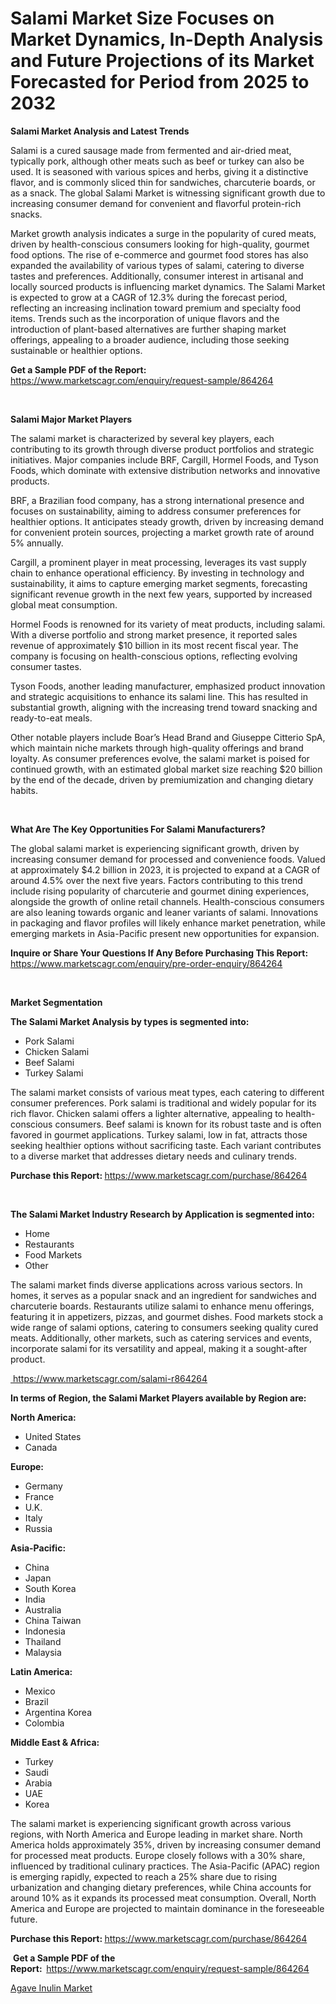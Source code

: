 <p><h1>Salami Market Size Focuses on Market Dynamics, In-Depth Analysis and Future Projections of its Market Forecasted for Period from 2025 to 2032</h1></p><p><strong>Salami Market Analysis and Latest Trends</strong></p>
<p><p>Salami is a cured sausage made from fermented and air-dried meat, typically pork, although other meats such as beef or turkey can also be used. It is seasoned with various spices and herbs, giving it a distinctive flavor, and is commonly sliced thin for sandwiches, charcuterie boards, or as a snack. The global Salami Market is witnessing significant growth due to increasing consumer demand for convenient and flavorful protein-rich snacks.</p><p>Market growth analysis indicates a surge in the popularity of cured meats, driven by health-conscious consumers looking for high-quality, gourmet food options. The rise of e-commerce and gourmet food stores has also expanded the availability of various types of salami, catering to diverse tastes and preferences. Additionally, consumer interest in artisanal and locally sourced products is influencing market dynamics. The Salami Market is expected to grow at a CAGR of 12.3% during the forecast period, reflecting an increasing inclination toward premium and specialty food items. Trends such as the incorporation of unique flavors and the introduction of plant-based alternatives are further shaping market offerings, appealing to a broader audience, including those seeking sustainable or healthier options.</p></p>
<p><strong>Get a Sample PDF of the Report:&nbsp;</strong> <a href="https://www.marketscagr.com/enquiry/request-sample/864264?utm_campaign=1097&utm_medium=2&utm_source=Github&utm_content=ia&utm_term=14022025&utm_id=salami">https://www.marketscagr.com/enquiry/request-sample/864264</a></p>
<p>&nbsp;</p>
<p><strong>Salami Major Market Players</strong></p>
<p><p>The salami market is characterized by several key players, each contributing to its growth through diverse product portfolios and strategic initiatives. Major companies include BRF, Cargill, Hormel Foods, and Tyson Foods, which dominate with extensive distribution networks and innovative products.</p><p>BRF, a Brazilian food company, has a strong international presence and focuses on sustainability, aiming to address consumer preferences for healthier options. It anticipates steady growth, driven by increasing demand for convenient protein sources, projecting a market growth rate of around 5% annually.</p><p>Cargill, a prominent player in meat processing, leverages its vast supply chain to enhance operational efficiency. By investing in technology and sustainability, it aims to capture emerging market segments, forecasting significant revenue growth in the next few years, supported by increased global meat consumption.</p><p>Hormel Foods is renowned for its variety of meat products, including salami. With a diverse portfolio and strong market presence, it reported sales revenue of approximately $10 billion in its most recent fiscal year. The company is focusing on health-conscious options, reflecting evolving consumer tastes.</p><p>Tyson Foods, another leading manufacturer, emphasized product innovation and strategic acquisitions to enhance its salami line. This has resulted in substantial growth, aligning with the increasing trend toward snacking and ready-to-eat meals.</p><p>Other notable players include Boar’s Head Brand and Giuseppe Citterio SpA, which maintain niche markets through high-quality offerings and brand loyalty. As consumer preferences evolve, the salami market is poised for continued growth, with an estimated global market size reaching $20 billion by the end of the decade, driven by premiumization and changing dietary habits.</p></p>
<p>&nbsp;</p>
<p><strong>What Are The Key Opportunities For Salami Manufacturers?</strong></p>
<p><p>The global salami market is experiencing significant growth, driven by increasing consumer demand for processed and convenience foods. Valued at approximately $4.2 billion in 2023, it is projected to expand at a CAGR of around 4.5% over the next five years. Factors contributing to this trend include rising popularity of charcuterie and gourmet dining experiences, alongside the growth of online retail channels. Health-conscious consumers are also leaning towards organic and leaner variants of salami. Innovations in packaging and flavor profiles will likely enhance market penetration, while emerging markets in Asia-Pacific present new opportunities for expansion.</p></p>
<p><strong>Inquire or Share Your Questions If Any Before Purchasing This Report:</strong> <a href="https://www.marketscagr.com/enquiry/pre-order-enquiry/864264?utm_campaign=1097&utm_medium=2&utm_source=Github&utm_content=ia&utm_term=14022025&utm_id=salami">https://www.marketscagr.com/enquiry/pre-order-enquiry/864264</a></p>
<p>&nbsp;</p>
<p><strong>Market Segmentation</strong></p>
<p><strong>The Salami Market Analysis by types is segmented into:</strong></p>
<p><ul><li>Pork Salami</li><li>Chicken Salami</li><li>Beef Salami</li><li>Turkey Salami</li></ul></p>
<p><p>The salami market consists of various meat types, each catering to different consumer preferences. Pork salami is traditional and widely popular for its rich flavor. Chicken salami offers a lighter alternative, appealing to health-conscious consumers. Beef salami is known for its robust taste and is often favored in gourmet applications. Turkey salami, low in fat, attracts those seeking healthier options without sacrificing taste. Each variant contributes to a diverse market that addresses dietary needs and culinary trends.</p></p>
<p><strong>Purchase this Report:&nbsp;</strong><a href="https://www.marketscagr.com/purchase/864264?utm_campaign=1097&utm_medium=2&utm_source=Github&utm_content=ia&utm_term=14022025&utm_id=salami">https://www.marketscagr.com/purchase/864264</a></p>
<p>&nbsp;</p>
<p><strong>The Salami Market Industry Research by Application is segmented into:</strong></p>
<p><ul><li>Home</li><li>Restaurants</li><li>Food Markets</li><li>Other</li></ul></p>
<p><p>The salami market finds diverse applications across various sectors. In homes, it serves as a popular snack and an ingredient for sandwiches and charcuterie boards. Restaurants utilize salami to enhance menu offerings, featuring it in appetizers, pizzas, and gourmet dishes. Food markets stock a wide range of salami options, catering to consumers seeking quality cured meats. Additionally, other markets, such as catering services and events, incorporate salami for its versatility and appeal, making it a sought-after product.</p></p>
<p><a href="https://www.marketscagr.com/salami-r864264?utm_campaign=1097&utm_medium=2&utm_source=Github&utm_content=ia&utm_term=14022025&utm_id=salami">&nbsp;https://www.marketscagr.com/salami-r864264</a></p>
<p><strong>In terms of Region, the Salami Market Players available by Region are:</strong></p>
<p>
    <p> <strong> North America: </strong>
        <ul>
            <li>United States</li>
            <li>Canada</li>
        </ul>
        </p> 
    <p> <strong> Europe: </strong>
        <ul>
            <li>Germany</li>
            <li>France</li>
            <li>U.K.</li>
            <li>Italy</li>
            <li>Russia</li>
        </ul>
        </p> 
    <p> <strong> Asia-Pacific: </strong>
        <ul>
            <li>China</li>
            <li>Japan</li>
            <li>South Korea</li>
            <li>India</li>
            <li>Australia</li>
            <li>China Taiwan</li>
            <li>Indonesia</li>
            <li>Thailand</li>
            <li>Malaysia</li>
        </ul>
        </p> 
    <p> <strong> Latin America: </strong>
        <ul>
            <li>Mexico</li>
            <li>Brazil</li>
            <li>Argentina Korea</li>
            <li>Colombia</li>
        </ul>
        </p> 
    <p> <strong> Middle East & Africa: </strong>
        <ul>
            <li>Turkey</li>
            <li>Saudi</li>
            <li>Arabia</li>
            <li>UAE</li>
            <li>Korea</li>
        </ul>
    </p>
    </p>
<p><p>The salami market is experiencing significant growth across various regions, with North America and Europe leading in market share. North America holds approximately 35%, driven by increasing consumer demand for processed meat products. Europe closely follows with a 30% share, influenced by traditional culinary practices. The Asia-Pacific (APAC) region is emerging rapidly, expected to reach a 25% share due to rising urbanization and changing dietary preferences, while China accounts for around 10% as it expands its processed meat consumption. Overall, North America and Europe are projected to maintain dominance in the foreseeable future.</p></p>
<p><strong>Purchase this Report: </strong><a href="https://www.marketscagr.com/purchase/864264?utm_campaign=1097&utm_medium=2&utm_source=Github&utm_content=ia&utm_term=14022025&utm_id=salami">https://www.marketscagr.com/purchase/864264</a></p>
<p>&nbsp;<strong>Get a Sample PDF of the Report:&nbsp;&nbsp;</strong><a href="https://www.marketscagr.com/enquiry/request-sample/864264?utm_campaign=1097&utm_medium=2&utm_source=Github&utm_content=ia&utm_term=14022025&utm_id=salami">https://www.marketscagr.com/enquiry/request-sample/864264</a></p>
<p><strong></strong></p>
<p><p><a href="https://github.com/yoshih12/Market-Research-Report-List-4/blob/main/agave-inulin-market.md?utm_campaign=1097&utm_medium=2&utm_source=Github&utm_content=ia&utm_term=14022025&utm_id=salami">Agave Inulin Market</a></p></p>